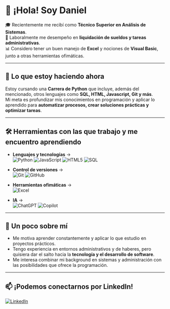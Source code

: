 # 👋 ¡Hola! Soy Daniel  

🎓 Recientemente me recibí como **Técnico Superior en Análisis de Sistemas**.  
💼 Laboralmente me desempeño en **liquidación de sueldos y tareas administrativas**.  
📊 Considero tener un buen manejo de **Excel** y nociones de **Visual Basic**, junto a otras herramientas ofimáticas. 

---

## 🚀 Lo que estoy haciendo ahora
Estoy cursando una **Carrera de Python** que incluye, además del mencionado, otros lenguajes como **SQL, HTML, Javascript, Git y más**.  
Mi meta es profundizar mis conocimientos en programación y aplicar lo aprendido para **automatizar procesos, crear soluciones prácticas y optimizar tareas**.  

---

## 🛠️ Herramientas con las que trabajo y me encuentro aprendiendo

- **Lenguajes y tecnologías** →  
![Python](https://img.shields.io/badge/Python-3776AB?style=for-the-badge&logo=python&logoColor=white)
![JavaScript](https://img.shields.io/badge/JavaScript-F7DF1E?style=for-the-badge&logo=javascript&logoColor=black)
![HTML5](https://img.shields.io/badge/HTML5-E34F26?style=for-the-badge&logo=html5&logoColor=white)
![SQL](https://img.shields.io/badge/SQL-4479A1?style=for-the-badge&logo=mysql&logoColor=white)

- **Control de versiones** →  
![Git](https://img.shields.io/badge/Git-F05032?style=for-the-badge&logo=git&logoColor=white)
![GitHub](https://img.shields.io/badge/GitHub-181717?style=for-the-badge&logo=github&logoColor=white)

- **Herramientas ofimáticas** →  
![Excel](https://img.shields.io/badge/Excel-217346?style=for-the-badge&logo=microsoft-excel&logoColor=white)

- **IA** →  
![ChatGPT](https://img.shields.io/badge/ChatGPT-00FFAB?style=for-the-badge&logo=openai&logoColor=white)
![Copilot](https://img.shields.io/badge/GitHub_Copilot-15964F?style=for-the-badge&logo=github&logoColor=white)  

---

## 🌱 Un poco sobre mí
- Me motiva aprender constantemente y aplicar lo que estudio en proyectos prácticos.  
- Tengo experiencia en entornos administrativos y de haberes, pero quisiera dar el salto hacia la **tecnología y el desarrollo de software**.  
- Me interesa combinar mi background en sistemas y administración con las posibilidades que ofrece la programación.  

---

## 📫 ¡Podemos conectarnos por LinkedIn!
[![LinkedIn](https://img.shields.io/badge/LinkedIn-0A66C2?style=for-the-badge&logo=linkedin&logoColor=white)](https://www.linkedin.com/in/dmontecchiari)
